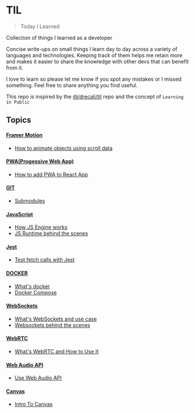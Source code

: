 # TIL 
> Today I Learned

Collection of things I learned as a developer

Concise write-ups on small things I learn day to day across a variety of languages and technologies. Keeping track of them helps me retain more and makes it easier to share the knowledge with other devs that can benefit from it. 

I love to learn so please let me know if you spot any mistakes or I missed something. Feel free to share anything you find useful.

This repo is inspired by the [@/drecali/til](https://github.com/drecali/til) repo and the concept of `Learning in Public`

## Topics
#### [Framer Motion](https://github.com/abroroo/til/tree/main/Framer%20Motion)
* [How to animate objects using scroll data](https://github.com/abroroo/til/blob/main/Framer%20Motion/How%20to%20animate%20with%20scroll.md)
  
#### [PWA(Progessive Web App)](https://github.com/abroroo/til/tree/main/PWA)
* [How to add PWA to React App](https://github.com/abroroo/til/blob/main/PWA/How%20to%20add%20pwa%20to%20React.md)

#### [GIT](https://github.com/abroroo/til/tree/main/git)
* [Submodules](https://github.com/abroroo/til/blob/main/git/Submodules.md)

#### [JavaScript](https://github.com/abroroo/til/tree/main/Javascript)
* [How JS Engine works](https://github.com/abroroo/til/blob/main/Javascript/JavaScript%20Engine.md)
* [JS Runtime behind the scenes](https://github.com/abroroo/til/blob/main/Javascript/Javascript%20Runtime.md)

#### [Jest](https://github.com/abroroo/til/blob/main/JEST)
* [Test fetch calls with Jest](https://github.com/abroroo/til/blob/main/JEST/How%20to%20test%20fetch%20calls%20with%20JEST.md)

#### [DOCKER](https://github.com/abroroo/til/tree/main/Docker)
* [What's docker](https://github.com/abroroo/til/blob/main/Docker/What%20is%20Docker%2C%20and%20how%20to%20use%20it.md)
* [Docker Compose](https://github.com/abroroo/til/blob/main/Docker/Docker%20Compose.md)

#### [WebSockets](https://github.com/abroroo/til/blob/main/Websocket)
* [What's WebSockets and use case](https://github.com/abroroo/til/blob/main/Websocket/websocket.md)
* [Websockets behind the scenes](https://github.com/abroroo/til/blob/main/Websocket/Websockets%20behind%20the%20scenes.md)

#### [WebRTC](https://github.com/abroroo/til/blob/main/WebRTC)
* [What's WebRTC and How to Use It](https://github.com/abroroo/til/blob/main/WebRTC/webrtc.md)

#### [Web Audio API](https://github.com/abroroo/til/blob/main/WebAudioAPI)
* [Use Web Audio API ](https://github.com/abroroo/til/blob/main/WebAudioAPI/webaAdioAPIintro.md)

#### [Canvas](https://github.com/abroroo/til/blob/main/Canvas)
* [Intro To Canvas](https://github.com/abroroo/til/blob/main/Canvas/CanvasIntro.md)

